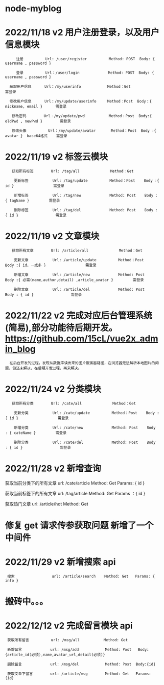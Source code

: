 # node-myblog

# 2022/11/18 v2 用户注册登录，以及用户信息模块

         注册          Url: /user/register          Method: POST  Body: { username , password }

         登录          Url：/user/login             Method: POST  Body: { username , password }

      获取用户信息      Url：/my/userinfo            Method：Get              需登录

      修改用户信息      Url：/my/update/userinfo     Method：Post  Body：{  nickname, email }      需登录

       修改密码        Url：/my/update/pwd           Method：Post  Body:{ oldPwd , newPwd }        需登录

       修改头像          Url：/my/update/avatar       Method：Post  Body :{ avatar }  base64格式    需登录

# 2022/11/19 v2 标签云模块

       获取所有标签        Url: /tag/all              Method：Get

        更新标签           Url: /tag/update          Method：Post    Body :{ id }                  需登录

        新增标签           Url: /tag/new             Method: Post    Body :{ tagName }         需登录

        删除标签           Url: /tag/del             Method: Post    Body : { id }                 需登录

# 2022/11/19 v2 文章模块

       获取所有文章        Url: /article/all              Method：Get

        更新文章           Url: /article/update          Method：Post    Body :{ id，一或多 }                  需登录

        新增文章           Url: /article/new             Method: Post    Body :{ 必需(name,author,detail) ,article_avatar }         需登录

        删除文章           Url: /article/del             Method: Post    Body : { id }                 需登录

# 2022/11/22 v2 完成对应后台管理系统(简易),部分功能待后期开发。https://github.com/15cL/vue2x_admin_blog

      在后台开发的过程，发现从数据库读出来的图片服务器路径，在浏览器无法解析本地图片的问题，但还未解决，在后期开发过程，再来解决。

# 2022/11/24 v2 分类模块

       获取所有分类        Url: /cate/all              Method：Get

        更新分类           Url: /cate/update          Method：Post    Body : { id }                  需登录

        新增分类           Url: /cate/new             Method: Post    Body : { cateName }         需登录

        删除分类           Url: /cate/del             Method: Post    Body : { id }                 需登录

# 2022/11/28 v2 新增查询

获取当前分类下的所有文章 url: /cate/article Method: Get Params: { id }

获取当前标签下的所有文章 url: /tag/article Method: Get Params ：{ id }

获取热门文章 url: /article/hot Method: Get

# 修复 get 请求传参获取问题 新增了一个中间件

# 2022/11/29 v2 新增搜索 api

     搜索                 url: /article/search    Method: Get   Params: { info }


# 搬砖中。。。

# 2022/12/12 v2 完成留言模块 api

     获取所有留言          url: /msg/all           Method: Get

     新增留言             url: /msg/add            Method: Post   Body:{article_id(必须),name,avatar_url,detail(必须)}

     删除留言             url: /msg/del            Method: Post  Body:{id}

     获取文章下留言        url: /article/msg        Method: Get   Params:{id}
